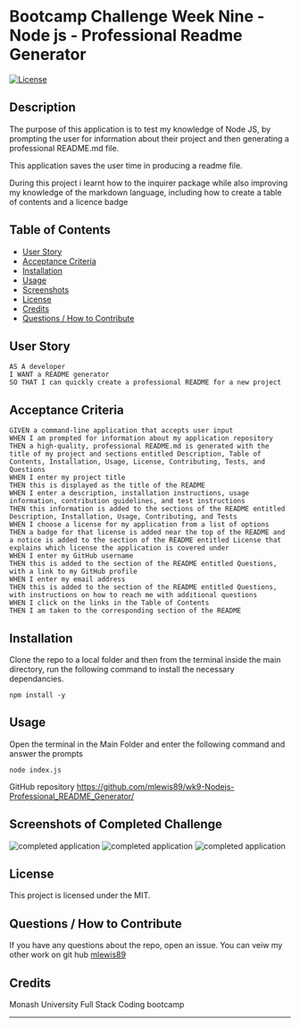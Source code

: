 

# Bootcamp Challenge Week Nine - Node js - Professional Readme Generator
[![License](https://img.shields.io/badge/License-MIT-blue.svg)](https://opensource.org/licenses/MIT)


## Description

The purpose of this application is to test my knowledge of Node JS, by prompting the user for information about their project and then generating a professional README.md file.

This application saves the user time in producing a readme file.

During this project i learnt how to the inquirer package while also improving my knowledge of the markdown language, including how to create a table of contents and a licence badge

## Table of Contents
    
- [User Story](#User-Story)
- [Acceptance Criteria](#Acceptance%201%20Criteria)
- [Installation](#installation)
- [Usage](#usage)
- [Screenshots](<#Screenshots%201%20of%201%20Completed%201%20Challenge>)
- [License](#license)
- [Credits](#credits)
- [Questions / How to Contribute](#Questions-/-How-to-Contribute)

## User Story

```
AS A developer
I WANT a README generator
SO THAT I can quickly create a professional README for a new project
```

## Acceptance Criteria

```
GIVEN a command-line application that accepts user input
WHEN I am prompted for information about my application repository
THEN a high-quality, professional README.md is generated with the title of my project and sections entitled Description, Table of Contents, Installation, Usage, License, Contributing, Tests, and Questions
WHEN I enter my project title
THEN this is displayed as the title of the README
WHEN I enter a description, installation instructions, usage information, contribution guidelines, and test instructions
THEN this information is added to the sections of the README entitled Description, Installation, Usage, Contributing, and Tests
WHEN I choose a license for my application from a list of options
THEN a badge for that license is added near the top of the README and a notice is added to the section of the README entitled License that explains which license the application is covered under
WHEN I enter my GitHub username
THEN this is added to the section of the README entitled Questions, with a link to my GitHub profile
WHEN I enter my email address
THEN this is added to the section of the README entitled Questions, with instructions on how to reach me with additional questions
WHEN I click on the links in the Table of Contents
THEN I am taken to the corresponding section of the README
```


## Installation

Clone the repo to a local folder and then from the terminal inside the main directory, run the following command to install the necessary dependancies.
       
    npm install -y

## Usage
    
Open the terminal in the Main Folder and enter the following command and answer the prompts

    node index.js

GitHub repository
https://github.com/mlewis89/wk9-Nodejs-Professional_README_Generator/

## Screenshots of Completed Challenge

![completed application](./Assets/screenshots/Screenshot%202024-01-17%20111203.png)
![completed application](./Assets/screenshots/Screenshot%202024-01-17%20111317.png)
![completed application](./Assets/screenshots/Screenshot%202024-01-17%20111414.png)

## License
This project is licensed under the MIT.
    
## Questions / How to Contribute
    
If you have any questions about the repo, open an issue. You can veiw my other work on git hub [mlewis89](https://github.com/mlewis89/)

## Credits

Monash University Full Stack Coding bootcamp


---

